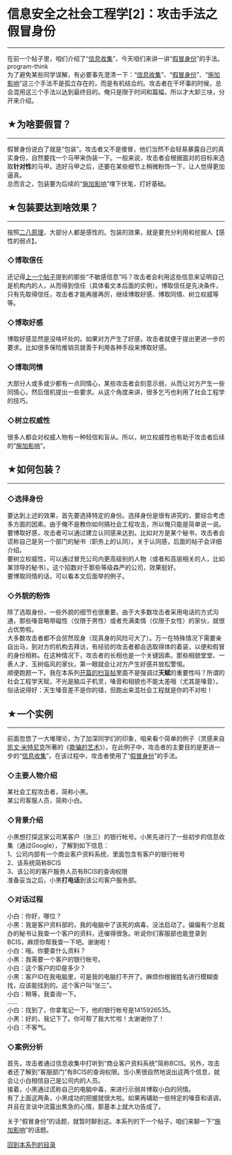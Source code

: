 # 信息安全之社会工程学[2]：攻击手法之假冒身份 

-----

 在前一个帖子里，咱们介绍了“[信息收集](https://program-think.blogspot.com/2009/05/social-engineering-1-gather-information.html)”，今天咱们来讲一讲“[假冒身份](https://program-think.blogspot.com/2009/05/social-engineering-2-pretend.html)”的手法。program-think  
 为了避免某些同学误解，有必要事先澄清一下：“[信息收集](https://program-think.blogspot.com/2009/05/social-engineering-1-gather-information.html)”、“[假冒身份](https://program-think.blogspot.com/2009/05/social-engineering-2-pretend.html)”、“[施加影响](https://program-think.blogspot.com/2009/05/social-engineering-3-influence.html)”这三个手法不是孤立存在的，而是有机结合的。攻击者在干坏事的时候，总会混用这三个手法以达到最终目的。俺只是限于时间和篇幅，所以才大卸三块，分开来介绍。  
   
   
 ## ★为啥要假冒？
-------

  
 假冒身份说白了就是“包装”。攻击者又不是傻冒，他们当然不会轻易暴露自己的真实身份，自然要找一个马甲来伪装一下。一般来说，攻击者会根据面对的目标来选取**针对性**的马甲。选好马甲之后，还要在某些细节上稍微粉饰一下，让人觉得更加逼真。  
 总而言之，包装要为后续的“[施加影响](https://program-think.blogspot.com/2009/05/social-engineering-3-influence.html)”埋下伏笔，打好基础。  
   
   
 ## ★包装要达到啥效果？
----------

  
 按照[二八原理](https://program-think.blogspot.com/2009/02/80-20-principle-0-overview.html)，大部分人都是感性的。包装的效果，就是要充分利用和挖掘人【感性的弱点】。  
   
 ### ◇博取信任

  
 还记得[上一个帖子](https://program-think.blogspot.com/2009/05/social-engineering-1-gather-information.html)提到的那些“不敏感信息”吗？攻击者会利用这些信息来证明自己是机构内的人，从而得到信任（具体看文本后面的实例）。博取信任是先决条件，只有先取得信任，攻击者才能再接再厉，继续博取好感、博取同情、树立权威等等。  
   
 ### ◇博取好感

  
 博取好感显然是没啥坏处的。如果对方产生了好感，攻击者就便于提出更进一步的要求。比如很多保险推销员就善于利用各种手段来博取好感。  
   
 ### ◇博取同情

  
 大部分人或多或少都有一点同情心，某些攻击者会刻意示弱，从而让对方产生一些同情心，然后借机提出一些要求。从这个角度来讲，很多乞丐也利用了社会工程学的技巧。  
   
 ### ◇树立权威性

  
 很多人都会对权威人物有一种轻信和盲从。所以，树立权威性也有助于攻击者后续的“[施加影响](https://program-think.blogspot.com/2009/05/social-engineering-3-influence.html)”。  
   
   
 ## ★如何包装？
------

  
 ### ◇选择身份

  
 要达到上述的效果，首先要选择特定的身份。选择身份是很有讲究的，要综合考虑多方面的因素。由于俺不是教你如何搞社会工程攻击，所以俺只能是简单说一说。  
 要博取好感，攻击者可以通过建立认同感来达到。比如对方是某个秘书，攻击者会谎称自己是另一个部门的秘书（职务上的认同）。关于认同感，后面的帖子会详细介绍。  
 要树立权威性，可以通过冒充公司内更高级别的人物（或者和高层相关的人，比如某领导的秘书）。这个招数对于那些等级森严的公司，效果挺好。  
 要博取同情的话，可以看本文后面举的例子。  
   
 ### ◇外貌的粉饰

  
 除了选取身份，一些外貌的细节也很重要。由于大多数攻击者采用电话的方式沟通，那些嗓音略带磁性（仅限于男性）或者充满柔情（仅限于女性）的家伙，就很占优势啦。  
 大多数攻击者都不会贸然现身（现真身的风险可大了）。万一在特殊情况下需要亲自出马，到对方的机构去拜访，有经验的攻击者都会选取得体的着装，以便和假冒的身份相称。在这种情况下，攻击者的长相也是一个关键因素。那些相貌堂堂、一表人才、玉树临风的家伙，第一眼就会让对方产生好感并放松警惕。  
 顺便跑题一下。我在本系列[开篇的扫盲帖](https://program-think.blogspot.com/2009/05/social-engineering-0-overview.html)里面不是强调过**天赋**的重要性吗？所谓的社会工程学天赋，不光是脑瓜子机灵，嗓音和相貌也不能太差哦（尤其是嗓音）。俗话说得好：天生嗓音差不是你的错，但跑出来混社会工程就是你的不对啦！  
   
   
 ## ★一个实例
-----

   
   
 前面忽悠了一大堆理论，为了加深同学们的印象，咱来看个简单的例子（灵感来自[凯文·米特尼克](http://en.wikipedia.org/wiki/Kevin_Mitnick)所著的《[欺骗的艺术](http://en.wikipedia.org/wiki/The_Art_of_Deception)》）。在此例子中，攻击者的主要目的是更进一步的“[信息收集](https://program-think.blogspot.com/2009/05/social-engineering-1-gather-information.html)”。在该过程中，攻击者使用了“[假冒身份](https://program-think.blogspot.com/2009/05/social-engineering-2-pretend.html)”的手法。  
   
 ### ◇主要人物介绍

  
 某社会工程攻击者，简称小黑。  
 某公司客服人员，简称小白。  
   
 ### ◇背景介绍

  
 小黑想打探这家公司某客户（张三）的银行帐号。小黑先进行了一些初步的信息收集（通过Google），了解到如下信息：  
 1、公司内部有一个商业客户资料系统，里面包含有客户的银行帐号  
 2、该系统简称BCIS  
 3、该公司的客户服务人员有BCIS的查询权限  
 准备妥当之后，小黑**打电话**到该公司客户服务部。  
   
 ### ◇对话过程

  
 小白：你好，哪位？  
 小黑：我是客户资料部的，我的电脑中了该死的病毒，没法启动了。偏偏有个总裁办的秘书让我查一个客户的资料，还催得很急。听说你们客服部也能登录到BCIS，麻烦你帮我查一下吧。谢谢啦！  
 小白：哦。你要查什么资料？  
 小黑：我需要一个客户的银行帐号。  
 小白：这个客户的ID是多少？  
 小黑：客户ID在我电脑里，可是我的电脑打不开了。麻烦你根据姓名进行模糊查找，应该能找到的。这个客户叫“张三”。  
 小白：稍等，我查询一下。  
 ......  
 小白：找到了，你拿笔记一下，他的银行帐号是1415926535。  
 小黑：好的，我记下了。你可帮了我大忙啦！太谢谢你了！  
 小白：不客气。  
   
 ### ◇案例分析

  
 首先，攻击者通过信息收集中打听到“商业客户资料系统”简称BCIS。另外，攻击者还了解到“客服部门”有BCIS的查询权限。当小黑很自然地说出这两个信息，就会让小白相信自己是公司内的人员。  
 接着，小黑通过谎称自己的电脑中毒，来进行示弱并博取小白的同情。  
 有了上面这两条，小黑成功的把握就很大啦。如果再辅助一些特定的嗓音和语调，并且在言谈中流露出焦急的心情，那基本上就大功告成了。  
   
 关于“假冒身份”的话题，就暂时聊到这。本系列的下一个帖子，咱们来聊一下“[施加影响](https://program-think.blogspot.com/2009/05/social-engineering-3-influence.html)”的话题。  
   
   
 [回到本系列的目录](https://program-think.blogspot.com/2009/05/social-engineering-0-overview.html#index) 